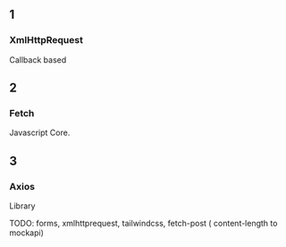 ## 1

### XmlHttpRequest

Callback based 

## 2

### Fetch

Javascript Core. 

## 3

### Axios

Library


TODO: forms, xmlhttprequest, tailwindcss, fetch-post ( content-length to mockapi)  


